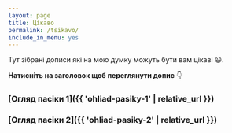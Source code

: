```yaml
---
layout: page
title: Цікаво
permalink: /tsikavo/
include_in_menu: yes
---
```


Тут зібрані дописи які на мою думку можуть бути вам цікаві 😃.

**Натисніть на заголовок щоб переглянути допис** 👇️

### [Огляд пасіки 1]({{ 'ohliad-pasiky-1' | relative_url }})
### [Огляд пасіки 2]({{ 'ohliad-pasiky-2' | relative_url }})
